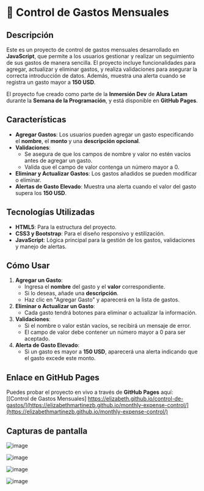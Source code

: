 # 💸 Control de Gastos Mensuales

## Descripción
Este es un proyecto de control de gastos mensuales desarrollado en **JavaScript**, que permite a los usuarios gestionar y realizar un seguimiento de sus gastos de manera sencilla. El proyecto incluye funcionalidades para agregar, actualizar y eliminar gastos, y realiza validaciones para asegurar la correcta introducción de datos. Además, muestra una alerta cuando se registra un gasto mayor a **150 USD**.

El proyecto fue creado como parte de la **Inmersión Dev** de **Alura Latam** durante la **Semana de la Programación**, y está disponible en **GitHub Pages**.

## Características
- **Agregar Gastos**: Los usuarios pueden agregar un gasto especificando el **nombre**, el **monto** y una **descripción opcional**.
- **Validaciones**:
  - Se asegura de que los campos de nombre y valor no estén vacíos antes de agregar un gasto.
  - Valida que el campo de valor contenga un número mayor a 0.
- **Eliminar y Actualizar Gastos**: Los gastos añadidos se pueden modificar o eliminar.
- **Alertas de Gasto Elevado**: Muestra una alerta cuando el valor del gasto supera los **150 USD**.

## Tecnologías Utilizadas
- **HTML5**: Para la estructura del proyecto.
- **CSS3 y Bootstrap**: Para el diseño responsivo y estilización.
- **JavaScript**: Lógica principal para la gestión de los gastos, validaciones y manejo de alertas.

## Cómo Usar
1. **Agregar un Gasto**:
   - Ingresa el **nombre** del gasto y el **valor** correspondiente.
   - Si lo deseas, añade una **descripción**.
   - Haz clic en "Agregar Gasto" y aparecerá en la lista de gastos.
2. **Eliminar o Actualizar un Gasto**:
   - Cada gasto tendrá botones para eliminar o actualizar la información.
3. **Validaciones**:
   - Si el nombre o valor están vacíos, se recibirá un mensaje de error.
   - El campo de valor debe contener un número mayor a 0 para ser aceptado.
4. **Alerta de Gasto Elevado**:
   - Si un gasto es mayor a **150 USD**, aparecerá una alerta indicando que el gasto excede este monto.

## Enlace en GitHub Pages
Puedes probar el proyecto en vivo a través de **GitHub Pages** aquí:  
[[Control de Gastos Mensuales] https://elizabeth.github.io/control-de-gastos/](https://elizabethmartinezb.github.io/monthly-expense-control/](https://elizabethmartinezb.github.io/monthly-expense-control/)

## Capturas de pantalla
![image](https://github.com/user-attachments/assets/89bac748-9357-4653-9e4e-55f2a08bc0da)

![image](https://github.com/user-attachments/assets/d211adca-8196-4657-90f4-de15bd97f8cf)

![image](https://github.com/user-attachments/assets/b8f6b57e-e17b-47a9-a692-bfe8d0fdb140)

![image](https://github.com/user-attachments/assets/6eef5557-c408-4574-88e3-72226000e823)
